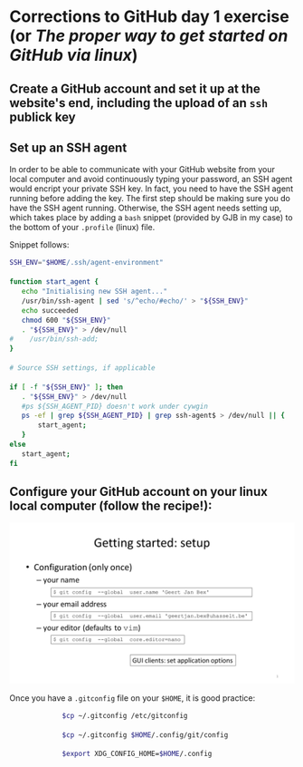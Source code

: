 
# Corrections to GitHub day 1 exercise (or *The proper way to get started on GitHub via linux*)

## Create a GitHub account and set it up at the website's end, including the upload of an `ssh` publick key

## Set up an SSH agent

In order to be able to communicate with your GitHub website from your local computer and avoid continuously typing your password, an SSH agent would encript your private SSH key. In fact, you need to have the SSH agent running before adding the key. The first step should be making sure you do have the SSH agent running. Otherwise, the SSH agent needs setting up, which takes place by adding a 
`bash` snippet (provided by GJB in my case) to the bottom of your `.profile` (linux) file.

Snippet follows:
 ```bash
SSH_ENV="$HOME/.ssh/agent-environment"

function start_agent {
    echo "Initialising new SSH agent..."
    /usr/bin/ssh-agent | sed 's/^echo/#echo/' > "${SSH_ENV}"
    echo succeeded
    chmod 600 "${SSH_ENV}"
    . "${SSH_ENV}" > /dev/null
#    /usr/bin/ssh-add;
}

# Source SSH settings, if applicable

if [ -f "${SSH_ENV}" ]; then
    . "${SSH_ENV}" > /dev/null
    #ps ${SSH_AGENT_PID} doesn't work under cywgin
    ps -ef | grep ${SSH_AGENT_PID} | grep ssh-agent$ > /dev/null || {
        start_agent;
    }
else
    start_agent;
fi 
 ```

## Configure your GitHub account on your linux local computer (follow the recipe!):

   ![](page19.png)

   Once you have a `.gitconfig` file on your `$HOME`, it is good practice:
   ```bash
                $cp ~/.gitconfig /etc/gitconfig

                $cp ~/.gitconfig $HOME/.config/git/config
 
                $export XDG_CONFIG_HOME=$HOME/.config
   ```